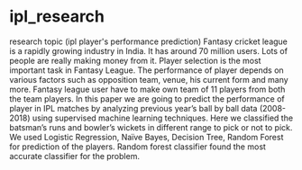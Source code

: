 # ipl_research
research topic (ipl player's performance prediction)
Fantasy cricket league is a rapidly growing industry in India. It has around 70 million users. Lots of people are really making money from it. Player selection is the most important task in Fantasy League. The performance of player depends on various factors such as opposition team, venue, his current form and many more. Fantasy league user have to make own team of 11 players from both the team players. In this paper we are going to predict the performance of player in IPL matches by analyzing previous year’s ball by ball data (2008-2018) using supervised machine learning techniques. Here we classified the batsman’s runs and bowler’s wickets in different range to pick or not to pick. We used Logistic Regression, Naïve Bayes, Decision Tree, Random Forest for prediction of the players. Random forest classifier found the most accurate classifier for the problem.
